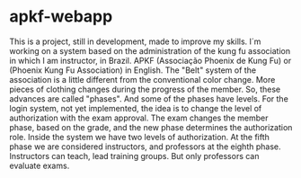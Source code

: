 # apkf-webapp

This is a project, still in development, made to improve my skills. I´m working on a system based on the administration
of the kung fu association in which I am instructor, in Brazil. APKF (Associação Phoenix de Kung Fu) or (Phoenix Kung Fu 
Association) in English.
The "Belt" system of the association is a little different from the conventional color change. More pieces of clothing
changes during the progress of the member. So, these advances are called "phases". And some of the phases have levels.
For the login system, not yet implemented, the idea is to change the level of authorization with the exam approval. The
exam changes the member phase, based on the grade, and the new phase determines the authorization role.
Inside the system we have two levels of authorization. At the fifth phase we are considered instructors, and professors
at the eighth phase.
Instructors can teach, lead training groups. But only professors can evaluate exams.